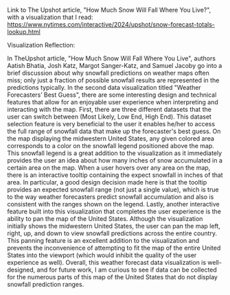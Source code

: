 Link to The Upshot article, "How Much Snow Will Fall Where You Live?", with a visualization that I read: 
https://www.nytimes.com/interactive/2024/upshot/snow-forecast-totals-lookup.html

Visualization Reflection:

In TheUpshot article, "How Much Snow Will Fall Where You Live", authors Aatish Bhatia, Josh Katz, Margot Sanger-Katz, and Samuel Jacoby go into a brief discussion about why snowfall predictions on weather maps often miss; only just a fraction of possible snowfall results are represented in the predictions typically. In the second data visualization titled "Weather Forecasters’ Best Guess", there are some interesting design and technical features that allow for an enjoyable user experience when interpreting and interacting with the map. First, there are three different datasets that the user can switch between (Most Likely, Low End, High End). This dataset selection feature is very beneficial to the user it enables he/her to access the full range of snowfall data that make up the forecaster's best guess. On the map displaying the midwestern United States, any given colored area corresponds to a color on the snowfall legend positioned above the map. This snowfall legend is a great addition to the visualization as it immediately provides the user an idea about how many inches of snow accumulated in a certain area on the map. When a user hovers over any area on the map, there is an interactive tooltip containing the expect snowfall in inches of that area. In particular, a good design decision made here is that the tooltip provides an expected snowfall range (not just a single value), which is true to the way weather forecasters predict snowfall accumulation and also is consistent with the ranges shown on the legend. Lastly, another interactive feature built into this visualization that completes the user experience is the ability to pan the map of the United States. Although the visualization initially shows the midwestern United States, the user can pan the map left, right, up, and down to view snowfall predictions across the entire country. This panning feature is an excellent addition to the visualization and prevents the inconvenience of attempting to fit the map of the entire United States into the viewport (which would inhibit the quality of the user experience as well). Overall, this weather forecast data visualization is well-designed, and for future work, I am curious to see if data can be collected for the numerous parts of this map of the United States that do not display snowfall prediction ranges.